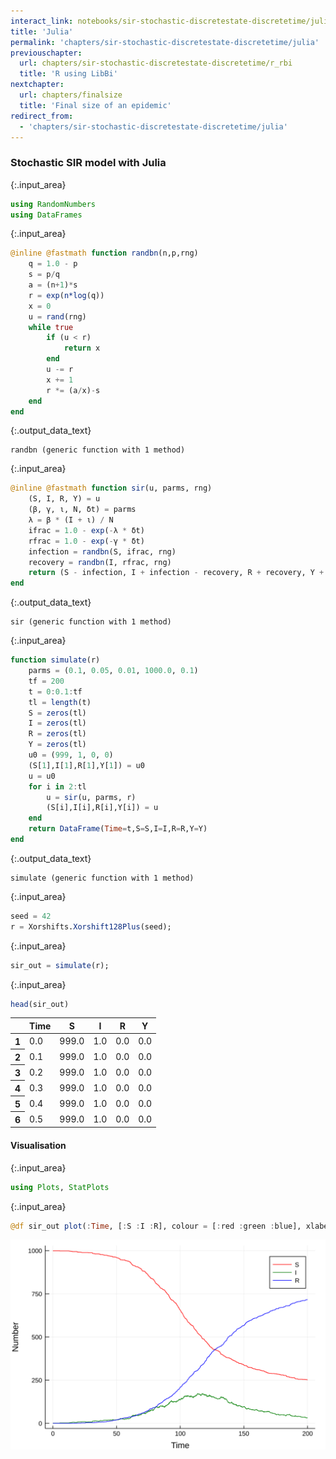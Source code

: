```yaml
---
interact_link: notebooks/sir-stochastic-discretestate-discretetime/julia.ipynb
title: 'Julia'
permalink: 'chapters/sir-stochastic-discretestate-discretetime/julia'
previouschapter:
  url: chapters/sir-stochastic-discretestate-discretetime/r_rbi
  title: 'R using LibBi'
nextchapter:
  url: chapters/finalsize
  title: 'Final size of an epidemic'
redirect_from:
  - 'chapters/sir-stochastic-discretestate-discretetime/julia'
---
```


### Stochastic SIR model with Julia


{:.input_area}
```julia
using RandomNumbers
using DataFrames
```


{:.input_area}
```julia
@inline @fastmath function randbn(n,p,rng)
    q = 1.0 - p
    s = p/q
    a = (n+1)*s
    r = exp(n*log(q))
    x = 0
    u = rand(rng)
    while true
        if (u < r)
            return x
        end
        u -= r
        x += 1
        r *= (a/x)-s
    end
end
```




{:.output_data_text}
```
randbn (generic function with 1 method)
```




{:.input_area}
```julia
@inline @fastmath function sir(u, parms, rng)
    (S, I, R, Y) = u
    (β, γ, ι, N, δt) = parms
    λ = β * (I + ι) / N
    ifrac = 1.0 - exp(-λ * δt)
    rfrac = 1.0 - exp(-γ * δt)
    infection = randbn(S, ifrac, rng)
    recovery = randbn(I, rfrac, rng)
    return (S - infection, I + infection - recovery, R + recovery, Y + infection)
end
```




{:.output_data_text}
```
sir (generic function with 1 method)
```




{:.input_area}
```julia
function simulate(r)
    parms = (0.1, 0.05, 0.01, 1000.0, 0.1)
    tf = 200
    t = 0:0.1:tf
    tl = length(t)
    S = zeros(tl)
    I = zeros(tl)
    R = zeros(tl)
    Y = zeros(tl)
    u0 = (999, 1, 0, 0)
    (S[1],I[1],R[1],Y[1]) = u0
    u = u0
    for i in 2:tl
        u = sir(u, parms, r)
        (S[i],I[i],R[i],Y[i]) = u
    end
    return DataFrame(Time=t,S=S,I=I,R=R,Y=Y)
end
```




{:.output_data_text}
```
simulate (generic function with 1 method)
```




{:.input_area}
```julia
seed = 42
r = Xorshifts.Xorshift128Plus(seed);
```


{:.input_area}
```julia
sir_out = simulate(r);
```


{:.input_area}
```julia
head(sir_out)
```




<div markdown="0">
<table class="data-frame"><thead><tr><th></th><th>Time</th><th>S</th><th>I</th><th>R</th><th>Y</th></tr></thead><tbody><tr><th>1</th><td>0.0</td><td>999.0</td><td>1.0</td><td>0.0</td><td>0.0</td></tr><tr><th>2</th><td>0.1</td><td>999.0</td><td>1.0</td><td>0.0</td><td>0.0</td></tr><tr><th>3</th><td>0.2</td><td>999.0</td><td>1.0</td><td>0.0</td><td>0.0</td></tr><tr><th>4</th><td>0.3</td><td>999.0</td><td>1.0</td><td>0.0</td><td>0.0</td></tr><tr><th>5</th><td>0.4</td><td>999.0</td><td>1.0</td><td>0.0</td><td>0.0</td></tr><tr><th>6</th><td>0.5</td><td>999.0</td><td>1.0</td><td>0.0</td><td>0.0</td></tr></tbody></table>
</div>



#### Visualisation


{:.input_area}
```julia
using Plots, StatPlots
```


{:.input_area}
```julia
@df sir_out plot(:Time, [:S :I :R], colour = [:red :green :blue], xlabel="Time",ylabel="Number")
```




![svg](../../images/chapters/sir-stochastic-discretestate-discretetime/julia_10_0.svg)


